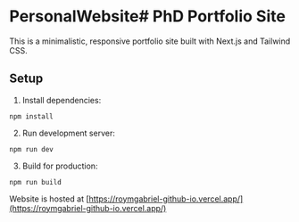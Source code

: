 # PersonalWebsite# PhD Portfolio Site

This is a minimalistic, responsive portfolio site built with Next.js and Tailwind CSS.

## Setup

1. Install dependencies:
```
npm install
```
2. Run development server:
```
npm run dev
```
3. Build for production:
```
npm run build
```

Website is hosted at [https://roymgabriel-github-io.vercel.app/](https://roymgabriel-github-io.vercel.app/)
